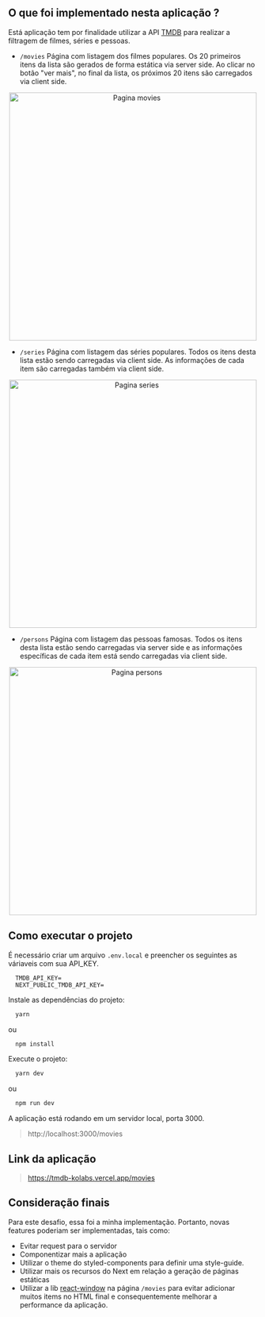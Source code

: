 ## O que foi implementado nesta aplicação ?

Está aplicação tem por finalidade utilizar a API [TMDB](https://www.themoviedb.org/documentation/api) para realizar a filtragem de filmes, séries e pessoas.

*  `/movies` Página com listagem dos filmes populares. Os 20 primeiros itens da lista são gerados de forma estática via server side. Ao clicar no botão "ver mais", no final da lista, os próximos 20 itens são carregados via client side. 

<div align="center">
  <img width="500px" src="https://res.cloudinary.com/drsxhihfr/image/upload/v1631885916/images/page-movies_ljheen.png" alt="Pagina movies"/>
</div>

*  `/series` Página com listagem das séries populares. Todos os itens desta lista estão sendo carregadas via client side. As informações de cada item são carregadas também via client side.

<div align="center">
  <img width="500px" src="https://res.cloudinary.com/drsxhihfr/image/upload/v1631887005/images/page-series_wb5z1i.png" alt="Pagina series"/>
</div>

*  `/persons` Página com listagem das pessoas famosas. Todos os itens desta lista estão sendo carregadas via server side e as informações específicas de cada item está sendo carregadas via client side.

<div align="center">
  <img width="500px" src="https://res.cloudinary.com/drsxhihfr/image/upload/v1631887332/images/page-persons_eghmvd.png" alt="Pagina persons"/>
</div>

## Como executar o projeto

É necessário criar um arquivo `.env.local` e preencher os seguintes as váriaveis com sua API_KEY.

```env
  TMDB_API_KEY=
  NEXT_PUBLIC_TMDB_API_KEY=
```

Instale as dependências do projeto:
```bash
  yarn 
```
ou

```bash
  npm install
```

Execute o projeto:

```bash
  yarn dev
```
ou

```bash
  npm run dev
```

A aplicação está rodando em um servidor local, porta 3000.
> http://localhost:3000/movies

## Link da aplicação 
> https://tmdb-kolabs.vercel.app/movies
## Consideração finais

Para este desafio, essa foi a minha implementação. Portanto, novas features poderiam ser implementadas, tais como:

- Evitar request para o servidor
- Componentizar mais a aplicação
- Utilizar o theme do styled-components para definir uma style-guide.
- Utilizar mais os recursos do Next em relação a geração de páginas estáticas
- Utilizar a lib [react-window](https://github.com/bvaughn/react-window) na página `/movies` para evitar adicionar muitos items no HTML final e consequentemente melhorar a performance da aplicação.
